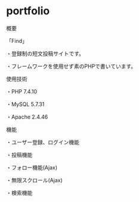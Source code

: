 # portfolio

概要

「Find」

・登録制の短文投稿サイトです。

・フレームワークを使用せず素のPHPで書いています。

使用技術

・PHP 7.4.10

・MySQL 5.7.31

・Apache 2.4.46

機能

・ユーザー登録、ログイン機能

・投稿機能

・フォロー機能(Ajax)

・無限スクロール(Ajax)

・検索機能
